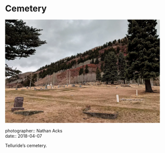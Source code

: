 # Cemetery

![A mountain cemetery](assets/2018-04-07-cemetery.webp)

photographer:: Nathan Acks  
date:: 2018-04-07

Telluride’s cemetery.
